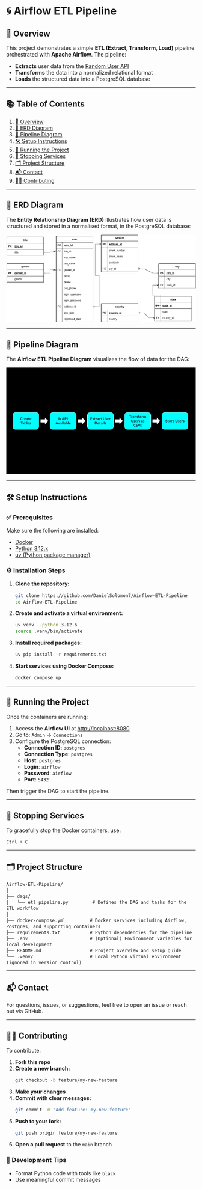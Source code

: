 # 🌀 Airflow ETL Pipeline

## 📄 Overview

This project demonstrates a simple **ETL (Extract, Transform, Load)** pipeline orchestrated with **Apache Airflow**. The pipeline:

- **Extracts** user data from the [Random User API](https://randomuser.me/)
- **Transforms** the data into a normalized relational format
- **Loads** the structured data into a PostgreSQL database

---

## 📚 Table of Contents

1. [📄 Overview](#-overview)
2. [🧬 ERD Diagram](#-erd-diagram)
3. [🔄 Pipeline Diagram](#-pipeline-diagram)
4. [🛠️ Setup Instructions](#-setup-instructions)
5. [🚀 Running the Project](#-running-the-project)
6. [🛑 Stopping Services](#-stopping-services)
7. [🗂️ Project Structure](#-project-structure)
8. [📬 Contact](#-contact)
9. [🧑‍💻 Contributing](#-contributing)

---

## 🧬 ERD Diagram

The **Entity Relationship Diagram (ERD)** illustrates how user data is structured and stored in a normalised format, in the PostgreSQL database:

![ERD](ERD.png)

---

## 🔄 Pipeline Diagram

The **Airflow ETL Pipeline Diagram** visualizes the flow of data for the DAG:

![Airflow ETL Project](Airflow_ETL_Project.png)

---

## 🛠️ Setup Instructions

### ✅ Prerequisites

Make sure the following are installed:

- [Docker](https://www.docker.com/)
- [Python 3.12.x](https://www.python.org/)
- [uv (Python package manager)](https://docs.astral.sh/uv/)

### ⚙️ Installation Steps

1. **Clone the repository:**
   ```bash
   git clone https://github.com/DanielSolomon7/Airflow-ETL-Pipeline
   cd Airflow-ETL-Pipeline
   ```

2. **Create and activate a virtual environment:**
   ```bash
   uv venv --python 3.12.6
   source .venv/bin/activate
   ```

3. **Install required packages:**
   ```bash
   uv pip install -r requirements.txt
   ```

4. **Start services using Docker Compose:**
   ```bash
   docker compose up
   ```

---

## 🚀 Running the Project

Once the containers are running:

1. Access the **Airflow UI** at [http://localhost:8080](http://localhost:8080)
2. Go to: `Admin` → `Connections`
3. Configure the PostgreSQL connection:
   - **Connection ID**: `postgres`
   - **Connection Type**: `postgres`
   - **Host**: `postgres`
   - **Login**: `airflow`
   - **Password**: `airflow`
   - **Port**: `5432`

Then trigger the DAG to start the pipeline.

---

## 🛑 Stopping Services

To gracefully stop the Docker containers, use:

```bash
Ctrl + C
```

---

## 🗂️ Project Structure

```plaintext
Airflow-ETL-Pipeline/
│
├── dags/
│   └── etl_pipeline.py         # Defines the DAG and tasks for the ETL workflow
│
├── docker-compose.yml         # Docker services including Airflow, Postgres, and supporting containers
├── requirements.txt           # Python dependencies for the pipeline
├── .env                       # (Optional) Environment variables for local development
├── README.md                  # Project overview and setup guide
└── .venv/                     # Local Python virtual environment (ignored in version control)
```

---

## 📬 Contact

For questions, issues, or suggestions, feel free to open an issue or reach out via GitHub.

---

## 🧑‍💻 Contributing

To contribute:

1. **Fork this repo**
2. **Create a new branch:**
   ```bash
   git checkout -b feature/my-new-feature
   ```
3. **Make your changes**
4. **Commit with clear messages:**
   ```bash
   git commit -m "Add feature: my-new-feature"
   ```
5. **Push to your fork:**
   ```bash
   git push origin feature/my-new-feature
   ```
6. **Open a pull request** to the `main` branch

### 🧼 Development Tips

- Format Python code with tools like `black`
- Use meaningful commit messages
